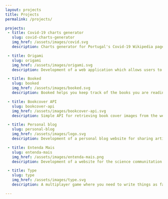 ```yaml
---
layout: projects
title: Projects
permalink: /projects/

projects:
 - title: Covid-19 charts generator
   slug: covid-charts-generator
   img_href: /assets/images/covid.svg
   description: Charts generator for Portugal's Covid-19 Wikipedia page

 - title: Origami
   slug: origami
   img_href: /assets/images/origami.svg
   description: Development of a web application which allows users to create and edit personal notes online

 - title: Booked
   slug: booked
   img_href: /assets/images/booked.svg
   description: Booked helps you keep track of the books you are reading! Users can add and update books read throughout the year

 - title: Bookcover API
   slug: bookcover-api
   img_href: /assets/images/bookcover-api.svg
   description: Simple API for retrieving book cover images from the web

 - title: Personal blog
   slug: personal-blog
   img_href: /assets/images/logo.svg
   description: Development of a personal blog website for sharing articles and posts

 - title: Entenda Mais
   slug: entenda-mais
   img_href: /assets/images/entenda-mais.png
   description: Development of a website for the science communitation project Entenda Mais

 - title: Type
   slug: type
   img_href: /assets/images/type.svg
   description: A multiplayer game where you need to write things as fast as you can

---
```

